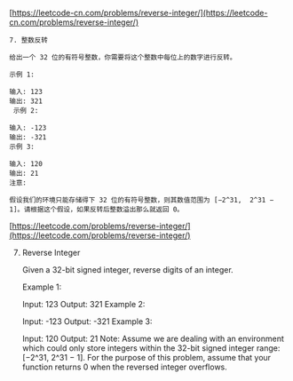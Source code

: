 [https://leetcode-cn.com/problems/reverse-integer/](https://leetcode-cn.com/problems/reverse-integer/)

    7. 整数反转

    给出一个 32 位的有符号整数，你需要将这个整数中每位上的数字进行反转。

    示例 1:

    输入: 123
    输出: 321
     示例 2:

    输入: -123
    输出: -321
    示例 3:

    输入: 120
    输出: 21
    注意:

    假设我们的环境只能存储得下 32 位的有符号整数，则其数值范围为 [−2^31,  2^31 − 1]。请根据这个假设，如果反转后整数溢出那么就返回 0。


[https://leetcode.com/problems/reverse-integer/](https://leetcode.com/problems/reverse-integer/)

7. Reverse Integer

    Given a 32-bit signed integer, reverse digits of an integer.

    Example 1:

    Input: 123
    Output: 321
    Example 2:

    Input: -123
    Output: -321
    Example 3:

    Input: 120
    Output: 21
    Note:
    Assume we are dealing with an environment which could only store integers within the 32-bit signed integer range: [−2^31,  2^31 − 1]. For the purpose of this problem, assume that your function returns 0 when the reversed integer overflows.
